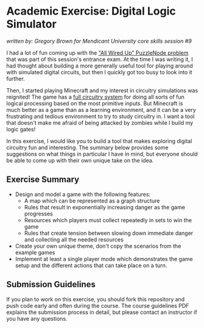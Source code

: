 # Academic Exercise: Digital Logic Simulator

_written by: Gregory Brown for Mendicant University core skills session #9_

I had a lot of fun coming up with the ["All Wired Up" PuzzleNode problem](http://puzzlenode.com/puzzles/18) 
that was part of this session's entrance 
exam. At the time I was writing it, I had thought about building a more 
generally useful tool for playing around with simulated digital circuits, 
but then I quickly got too busy to look into it further.

Then, I started playing Minecraft and my interest in circuitry simulations was
reignited! The game has a [full circuitry system](http://www.minecraftwiki.net/wiki/Redstone_circuits) for doing all sorts of fun logical
processing based on the most primitive inputs. But Minecraft is much better
as a game than as a learning environment, and it can be a very frustrating
and tedious environment to try to study circuitry in. I want a tool that
doesn't make me afraid of being attacked by zombies while I build my logic
gates!

In this exercise, I would like you to build a tool that makes exploring
digital circuitry fun and interesting. The summary below provides some
suggestions on what things in particular I have in mind, but everyone
should be able to come up with their own unique take on the idea.

## Exercise Summary

- Design and model a game with the following features:
  - A map which can be represented as a graph structure
  - Rules that result in exponentially increasing danger as the game progresses
  - Resources which players must collect repeatedly in sets to win the game
  - Rules that create tension between slowing down immediate danger and
    collecting all the needed resources
- Create your own unique theme, don't copy the scenarios from the example games
- Implement at least a single player mode which demonstrates the game setup and the
  different actions that can take place on a turn.

## Submission Guidelines

If you plan to work on this exercise, you should fork this repository 
and push code early and often during the course. The course 
guidelines PDF explains the submission process in detail, but please 
contact an instructor if you have any questions.
